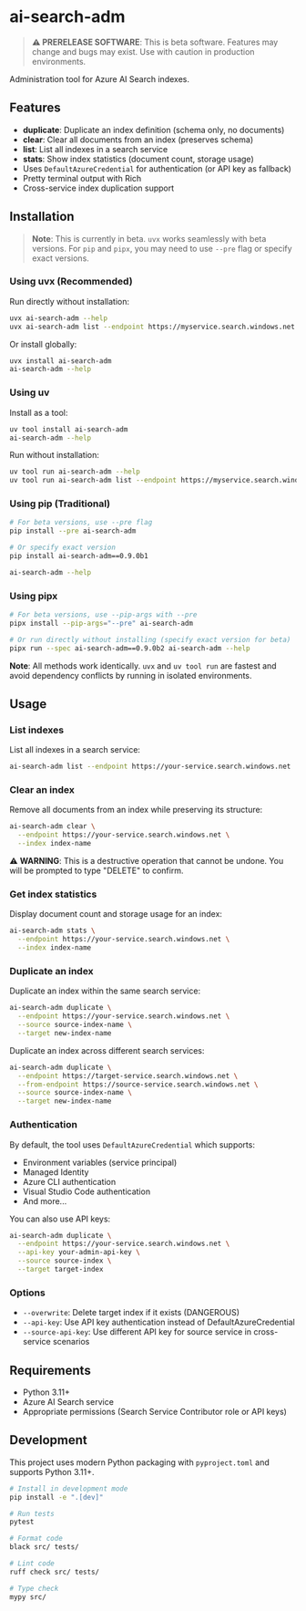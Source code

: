 # ai-search-adm

> **⚠️ PRERELEASE SOFTWARE**: This is beta software. Features may change and bugs may exist. Use with caution in production environments.

Administration tool for Azure AI Search indexes.

## Features

- **duplicate**: Duplicate an index definition (schema only, no documents)
- **clear**: Clear all documents from an index (preserves schema)
- **list**: List all indexes in a search service
- **stats**: Show index statistics (document count, storage usage)
- Uses `DefaultAzureCredential` for authentication (or API key as fallback)
- Pretty terminal output with Rich
- Cross-service index duplication support

## Installation

> **Note**: This is currently in beta. `uvx` works seamlessly with beta versions. For `pip` and `pipx`, you may need to use `--pre` flag or specify exact versions.

### Using uvx (Recommended)
Run directly without installation:
```bash
uvx ai-search-adm --help
uvx ai-search-adm list --endpoint https://myservice.search.windows.net
```

Or install globally:
```bash
uvx install ai-search-adm
ai-search-adm --help
```

### Using uv
Install as a tool:
```bash
uv tool install ai-search-adm
ai-search-adm --help
```

Run without installation:
```bash
uv tool run ai-search-adm --help
uv tool run ai-search-adm list --endpoint https://myservice.search.windows.net
```

### Using pip (Traditional)
```bash
# For beta versions, use --pre flag
pip install --pre ai-search-adm

# Or specify exact version
pip install ai-search-adm==0.9.0b1

ai-search-adm --help
```

### Using pipx
```bash
# For beta versions, use --pip-args with --pre
pipx install --pip-args="--pre" ai-search-adm

# Or run directly without installing (specify exact version for beta)
pipx run --spec ai-search-adm==0.9.0b2 ai-search-adm --help
```

**Note**: All methods work identically. `uvx` and `uv tool run` are fastest and avoid dependency conflicts by running in isolated environments.

## Usage

### List indexes

List all indexes in a search service:

```bash
ai-search-adm list --endpoint https://your-service.search.windows.net
```

### Clear an index

Remove all documents from an index while preserving its structure:

```bash
ai-search-adm clear \
  --endpoint https://your-service.search.windows.net \
  --index index-name
```

⚠️ **WARNING**: This is a destructive operation that cannot be undone. You will be prompted to type "DELETE" to confirm.

### Get index statistics

Display document count and storage usage for an index:

```bash
ai-search-adm stats \
  --endpoint https://your-service.search.windows.net \
  --index index-name
```

### Duplicate an index

Duplicate an index within the same search service:

```bash
ai-search-adm duplicate \
  --endpoint https://your-service.search.windows.net \
  --source source-index-name \
  --target new-index-name
```

Duplicate an index across different search services:

```bash
ai-search-adm duplicate \
  --endpoint https://target-service.search.windows.net \
  --from-endpoint https://source-service.search.windows.net \
  --source source-index-name \
  --target new-index-name
```

### Authentication

By default, the tool uses `DefaultAzureCredential` which supports:
- Environment variables (service principal)
- Managed Identity
- Azure CLI authentication
- Visual Studio Code authentication
- And more...

You can also use API keys:

```bash
ai-search-adm duplicate \
  --endpoint https://your-service.search.windows.net \
  --api-key your-admin-api-key \
  --source source-index \
  --target target-index
```

### Options

- `--overwrite`: Delete target index if it exists (DANGEROUS)
- `--api-key`: Use API key authentication instead of DefaultAzureCredential
- `--source-api-key`: Use different API key for source service in cross-service scenarios

## Requirements

- Python 3.11+
- Azure AI Search service
- Appropriate permissions (Search Service Contributor role or API keys)

## Development

This project uses modern Python packaging with `pyproject.toml` and supports Python 3.11+.

```bash
# Install in development mode
pip install -e ".[dev]"

# Run tests
pytest

# Format code
black src/ tests/

# Lint code  
ruff check src/ tests/

# Type check
mypy src/
```